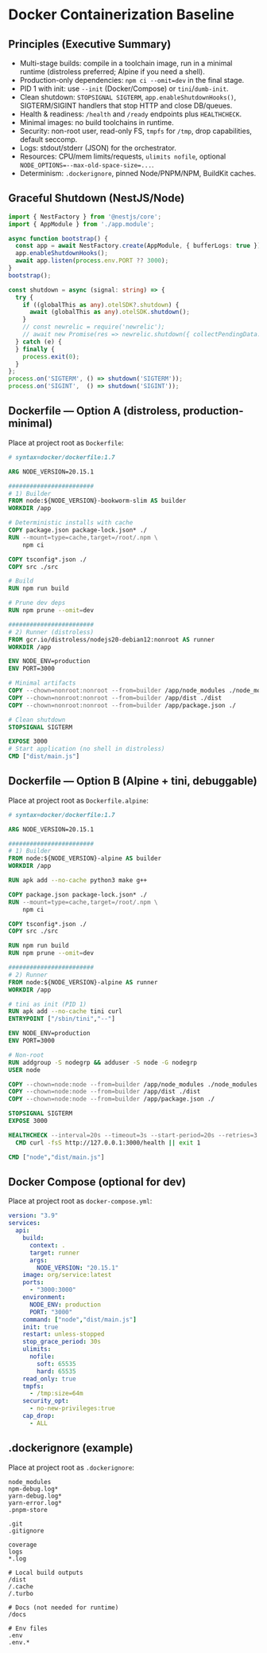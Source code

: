 # Docker Containerization Baseline

## Principles (Executive Summary)
- Multi-stage builds: compile in a toolchain image, run in a minimal runtime (distroless preferred; Alpine if you need a shell).
- Production-only dependencies: `npm ci --omit=dev` in the final stage.
- PID 1 with init: use `--init` (Docker/Compose) or `tini`/`dumb-init`.
- Clean shutdown: `STOPSIGNAL SIGTERM`, `app.enableShutdownHooks()`, SIGTERM/SIGINT handlers that stop HTTP and close DB/queues.
- Health & readiness: `/health` and `/ready` endpoints plus `HEALTHCHECK`.
- Minimal images: no build toolchains in runtime.
- Security: non-root user, read-only FS, `tmpfs` for `/tmp`, drop capabilities, default seccomp.
- Logs: stdout/stderr (JSON) for the orchestrator.
- Resources: CPU/mem limits/requests, `ulimits nofile`, optional `NODE_OPTIONS=--max-old-space-size=...`.
- Determinism: `.dockerignore`, pinned Node/PNPM/NPM, BuildKit caches.

## Graceful Shutdown (NestJS/Node)
```ts
import { NestFactory } from '@nestjs/core';
import { AppModule } from './app.module';

async function bootstrap() {
  const app = await NestFactory.create(AppModule, { bufferLogs: true });
  app.enableShutdownHooks();
  await app.listen(process.env.PORT ?? 3000);
}
bootstrap();

const shutdown = async (signal: string) => {
  try {
    if ((globalThis as any).otelSDK?.shutdown) {
      await (globalThis as any).otelSDK.shutdown();
    }
    // const newrelic = require('newrelic');
    // await new Promise(res => newrelic.shutdown({ collectPendingData: true }, res));
  } catch (e) {
  } finally {
    process.exit(0);
  }
};
process.on('SIGTERM', () => shutdown('SIGTERM'));
process.on('SIGINT',  () => shutdown('SIGINT'));
```

## Dockerfile — Option A (distroless, production-minimal)
Place at project root as `Dockerfile`:
```dockerfile
# syntax=docker/dockerfile:1.7

ARG NODE_VERSION=20.15.1

########################
# 1) Builder
FROM node:${NODE_VERSION}-bookworm-slim AS builder
WORKDIR /app

# Deterministic installs with cache
COPY package.json package-lock.json* ./
RUN --mount=type=cache,target=/root/.npm \
    npm ci

COPY tsconfig*.json ./
COPY src ./src

# Build
RUN npm run build

# Prune dev deps
RUN npm prune --omit=dev

########################
# 2) Runner (distroless)
FROM gcr.io/distroless/nodejs20-debian12:nonroot AS runner
WORKDIR /app

ENV NODE_ENV=production
ENV PORT=3000

# Minimal artifacts
COPY --chown=nonroot:nonroot --from=builder /app/node_modules ./node_modules
COPY --chown=nonroot:nonroot --from=builder /app/dist ./dist
COPY --chown=nonroot:nonroot --from=builder /app/package.json ./

# Clean shutdown
STOPSIGNAL SIGTERM

EXPOSE 3000
# Start application (no shell in distroless)
CMD ["dist/main.js"]
```

## Dockerfile — Option B (Alpine + tini, debuggable)
Place at project root as `Dockerfile.alpine`:
```dockerfile
# syntax=docker/dockerfile:1.7

ARG NODE_VERSION=20.15.1

########################
# 1) Builder
FROM node:${NODE_VERSION}-alpine AS builder
WORKDIR /app

RUN apk add --no-cache python3 make g++

COPY package.json package-lock.json* ./
RUN --mount=type=cache,target=/root/.npm \
    npm ci

COPY tsconfig*.json ./
COPY src ./src

RUN npm run build
RUN npm prune --omit=dev

########################
# 2) Runner
FROM node:${NODE_VERSION}-alpine AS runner
WORKDIR /app

# tini as init (PID 1)
RUN apk add --no-cache tini curl
ENTRYPOINT ["/sbin/tini","--"]

ENV NODE_ENV=production
ENV PORT=3000

# Non-root
RUN addgroup -S nodegrp && adduser -S node -G nodegrp
USER node

COPY --chown=node:node --from=builder /app/node_modules ./node_modules
COPY --chown=node:node --from=builder /app/dist ./dist
COPY --chown=node:node --from=builder /app/package.json ./

STOPSIGNAL SIGTERM
EXPOSE 3000

HEALTHCHECK --interval=20s --timeout=3s --start-period=20s --retries=3 \
  CMD curl -fsS http://127.0.0.1:3000/health || exit 1

CMD ["node","dist/main.js"]
```

## Docker Compose (optional for dev)
Place at project root as `docker-compose.yml`:
```yaml
version: "3.9"
services:
  api:
    build:
      context: .
      target: runner
      args:
        NODE_VERSION: "20.15.1"
    image: org/service:latest
    ports:
      - "3000:3000"
    environment:
      NODE_ENV: production
      PORT: "3000"
    command: ["node","dist/main.js"]
    init: true
    restart: unless-stopped
    stop_grace_period: 30s
    ulimits:
      nofile:
        soft: 65535
        hard: 65535
    read_only: true
    tmpfs:
      - /tmp:size=64m
    security_opt:
      - no-new-privileges:true
    cap_drop:
      - ALL
```

## .dockerignore (example)
Place at project root as `.dockerignore`:
```gitignore
node_modules
npm-debug.log*
yarn-debug.log*
yarn-error.log*
.pnpm-store

.git
.gitignore

coverage
logs
*.log

# Local build outputs
/dist
/.cache
/.turbo

# Docs (not needed for runtime)
/docs

# Env files
.env
.env.*
```
